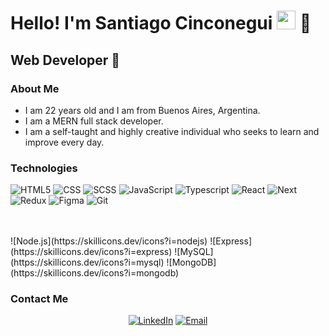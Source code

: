 <style>
  
</style>

<h1>Hello! I'm Santiago Cinconegui <img src="https://raw.githubusercontent.com/iampavangandhi/iampavangandhi/master/gifs/Hi.gif" width="30px"> 🚀</h1>
<h2>Web Developer 🎨</h2>

### About Me

- I am 22 years old and I am from Buenos Aires, Argentina.
- I am a MERN full stack developer.
- I am a self-taught and highly creative individual who seeks to learn and improve every day.

### Technologies

![HTML5](https://skillicons.dev/icons?i=html)
![CSS](https://skillicons.dev/icons?i=css)
![SCSS](https://skillicons.dev/icons?i=scss)
![JavaScript](https://skillicons.dev/icons?i=javascript)
![Typescript](https://skillicons.dev/icons?i=typescript)
![React](https://skillicons.dev/icons?i=react)
![Next](https://skillicons.dev/icons?i=nextjs)
![Redux](https://skillicons.dev/icons?i=redux)
![Figma](https://skillicons.dev/icons?i=figma)
![Git](https://skillicons.dev/icons?i=git)


<br/>
<br/>
![Node.js](https://skillicons.dev/icons?i=nodejs)
![Express](https://skillicons.dev/icons?i=express)
![MySQL](https://skillicons.dev/icons?i=mysql)
![MongoDB](https://skillicons.dev/icons?i=mongodb)

### Contact Me

<div align=center>
<a href="https://www.linkedin.com/in/santiago-cinconegui/"><img alt="LinkedIn" src="https://img.shields.io/badge/LinkedIn-Santiago%20Cinconegui-blue?style=flat-square&logo=linkedin"></a>
<a href="santiagocinconegui@gmail.com"><img alt="Email" src="https://img.shields.io/badge/Gmail-santiagocinconegui@gmail.com-blue?style=flat-square&logo=gmail"></a>

</div>
